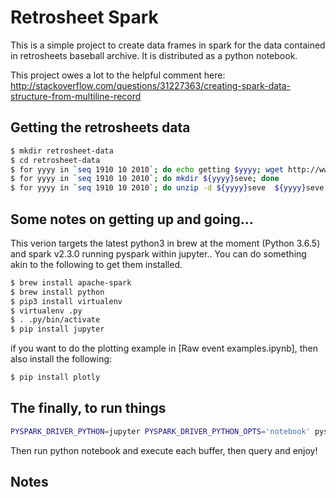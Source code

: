 # Retrosheet Spark

This is a simple project to create data frames in spark for the data
contained in retrosheets baseball archive. It is distributed as a
python notebook.

This project owes a lot to the helpful comment here:
http://stackoverflow.com/questions/31227363/creating-spark-data-structure-from-multiline-record


## Getting the retrosheets data

```bash
$ mkdir retrosheet-data
$ cd retrosheet-data
$ for yyyy in `seq 1910 10 2010`; do echo getting $yyyy; wget http://www.retrosheet.org/events/${yyyy}seve.zip; done
$ for yyyy in `seq 1910 10 2010`; do mkdir ${yyyy}seve; done
$ for yyyy in `seq 1910 10 2010`; do unzip -d ${yyyy}seve  ${yyyy}seve.zip; done
```

## Some notes on getting up and going...

This verion targets the latest python3 in brew at the moment (Python
3.6.5) and spark v2.3.0 running pyspark within jupyter.. You can do
something akin to the following to get them installed.


```bash
$ brew install apache-spark
$ brew install python
$ pip3 install virtualenv
$ virtualenv .py
$ . .py/bin/activate
$ pip install jupyter 
```

if you want to do the plotting example in [Raw event examples.ipynb], then also install the following:

```bash
$ pip install plotly 
```

## The finally, to run things

```bash
PYSPARK_DRIVER_PYTHON=jupyter PYSPARK_DRIVER_PYTHON_OPTS='notebook' pyspark  --executor-memory 2GB 
```

Then run python notebook and execute each buffer, then query and enjoy!

## Notes








